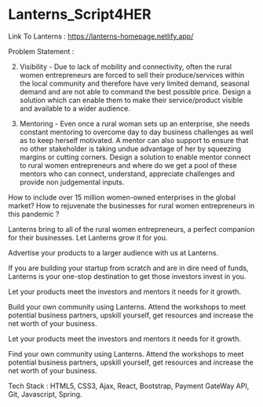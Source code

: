 # Lanterns_Script4HER

Link To Lanterns : https://lanterns-homepage.netlify.app/

Problem Statement : 

2) Visibility - Due to lack of mobility and connectivity, often the rural women
entrepreneurs are forced to sell their produce/services within the local community and
therefore have very limited demand, seasonal demand and are not able to command the
best possible price. Design a solution which can enable them to make their service/product
visible and available to a wider audience.

3) Mentoring - Even once a rural woman sets up an enterprise, she needs constant
mentoring to overcome day to day business challenges as well as to keep herself
motivated. A mentor can also support to ensure that no other stakeholder is taking undue
advantage of her by squeezing margins or cutting corners. Design a solution to enable
mentor connect to rural women entrepreneurs and where do we get a pool of these
mentors who can connect, understand, appreciate challenges and provide non
judgemental inputs.

How to include over 15 million women-owned enterprises in the global market? 
How to rejuvenate the businesses for rural women entrepreneurs in this pandemic ?

Lanterns bring to all of the rural women entrepreneurs, a perfect companion for their businesses.
Let Lanterns grow it for you.

Advertise your products to a larger audience with us at Lanterns.

If you are building your startup from scratch and are in dire need of funds, Lanterns is your one-stop destination to get those investors invest in you.

Let your products meet the investors and mentors it needs for it growth.

Build your own community using Lanterns.
Attend the workshops to meet potential business partners, upskill yourself, get resources and increase the net worth of your business.

Let your products meet the investors and mentors it needs for it growth.

Find your own community using Lanterns.
Attend the workshops to meet potential business partners, upskill yourself, get resources and increase the net worth of your business.

Tech Stack : HTML5, CSS3, Ajax, React, Bootstrap, Payment GateWay API, Git, Javascript, Spring.


